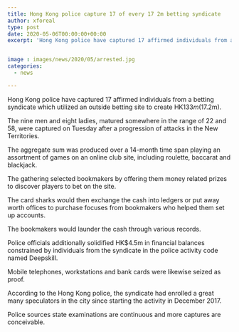 ```yaml
---
title: Hong Kong police capture 17 of every 17 2m betting syndicate
author: xforeal 
type: post
date: 2020-05-06T00:00:00+00:00
excerpt: 'Hong Kong police have captured 17 affirmed individuals from a betting syndicate which utilized an outside betting site to create HK$133m ($17 '


image : images/news/2020/05/arrested.jpg
categories:
  - news

---
```

Hong Kong police have captured 17 affirmed individuals from a betting syndicate which utilized an outside betting site to create HK$133m ($17.2m). 

The nine men and eight ladies, matured somewhere in the range of 22 and 58, were captured on Tuesday after a progression of attacks in the New Territories. 

The aggregate sum was produced over a 14-month time span playing an assortment of games on an online club site, including roulette, baccarat and blackjack. 

The gathering selected bookmakers by offering them money related prizes to discover players to bet on the site. 

The card sharks would then exchange the cash into ledgers or put away worth offices to purchase focuses from bookmakers who helped them set up accounts. 

The bookmakers would launder the cash through various records. 

Police officials additionally solidified HK$4.5m in financial balances constrained by individuals from the syndicate in the police activity code named Deepskill. 

Mobile telephones, workstations and bank cards were likewise seized as proof. 

According to the Hong Kong police, the syndicate had enrolled a great many speculators in the city since starting the activity in December 2017. 

Police sources state examinations are continuous and more captures are conceivable.